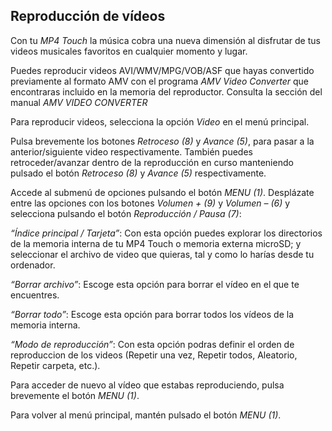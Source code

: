 ## Reproducción de vídeos

Con tu *MP4 Touch* la música cobra una nueva dimensión al disfrutar de tus videos musicales favoritos en cualquier momento y lugar.

Puedes reproducir videos AVI/WMV/MPG/VOB/ASF que hayas convertido previamente al formato AMV con el programa *AMV Video Converter* que encontraras incluido en la memoria del reproductor. Consulta la sección del manual *AMV VIDEO CONVERTER*

Para reproducir videos, selecciona la opción *Video* en el menú principal. 

Pulsa brevemente los botones *Retroceso (8)* y *Avance (5)*, para pasar a la anterior/siguiente video respectivamente. También puedes retroceder/avanzar dentro de la reproducción en curso manteniendo pulsado el botón *Retroceso (8)* y *Avance (5)* respectivamente.

Accede al submenú de opciones pulsando el botón *MENU (1)*. Desplázate entre las opciones con los botones *Volumen + (9)* y *Volumen – (6)* y selecciona pulsando el botón *Reproducción / Pausa (7)*:

*“Índice principal / Tarjeta”*: 
Con esta opción puedes explorar los directorios de la memoria interna de tu MP4 Touch o memoria externa microSD; y seleccionar el archivo de video que quieras, tal y como lo harías desde tu ordenador.

*“Borrar archivo”*: Escoge esta opción para borrar el vídeo en el que te encuentres.

*“Borrar todo”*: Escoge esta opción para borrar todos los vídeos de la memoria interna.

*“Modo de reproducción”*: Con esta opción podras definir el orden de reproduccion de los videos (Repetir una vez, Repetir todos, Aleatorio, Repetir carpeta, etc.).

Para acceder de nuevo al vídeo que estabas reproduciendo, pulsa brevemente el botón *MENU (1)*.

Para volver al menú principal, mantén pulsado el botón *MENU (1)*.
